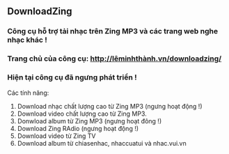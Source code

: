 ## DownloadZing
### Công cụ hỗ trợ tải nhạc trên Zing MP3 và các trang web nghe nhạc khác !
### Trang chủ của công cụ: http://lêminhthành.vn/downloadzing/
### Hiện tại công cụ đã ngưng phát triển !
Các tính năng:
1. Download nhạc chất lượng cao từ Zing MP3 (ngưng hoạt động !)
1. Download video chất lượng cao từ Zing MP3.
1. Donwload album từ Zing MP3 (ngưng hoạt đông !)
1. Download Zing RAdio (ngưng hoạt động !)
1. Download video từ Zing TV
1. Download album từ chiasenhac, nhaccuatui và nhac.vui.vn


